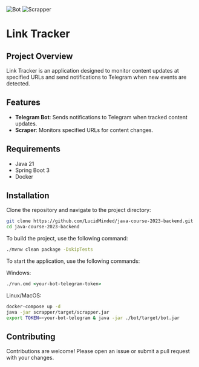 ![Bot](https://github.com/sanyarnd/java-course-2023-backend-template/actions/workflows/bot.yml/badge.svg)
![Scrapper](https://github.com/sanyarnd/java-course-2023-backend-template/actions/workflows/scrapper.yml/badge.svg)

# Link Tracker

## Project Overview

Link Tracker is an application designed to monitor content updates at specified URLs and send notifications to Telegram when new events are detected.

## Features

- **Telegram Bot**: Sends notifications to Telegram when tracked content updates.
- **Scraper**: Monitors specified URLs for content changes.

## Requirements

- Java 21
- Spring Boot 3
- Docker

## Installation

Clone the repository and navigate to the project directory:

```bash
git clone https://github.com/LucidMinded/java-course-2023-backend.git
cd java-course-2023-backend
```

To build the project, use the following command:

```bash
./mvnw clean package -DskipTests
```

To start the application, use the following commands:

Windows:
```cmd
./run.cmd <your-bot-telegram-token>
```

Linux/MacOS:
```bash
docker-compose up -d
java -jar scrapper/target/scrapper.jar
export TOKEN=<your-bot-telegram & java -jar ./bot/target/bot.jar
```

## Contributing

Contributions are welcome! Please open an issue or submit a pull request with your changes.
